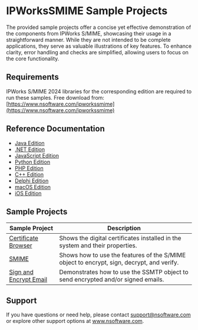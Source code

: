 # IPWorksSMIME Sample Projects
The provided sample projects offer a concise yet effective demonstration of the components from IPWorks S/MIME, showcasing their usage in a straightforward manner. While they are not intended to be complete applications, they serve as valuable illustrations of key features. To enhance clarity, error handling and checks are simplified, allowing users to focus on the core functionality.

## Requirements
IPWorks S/MIME 2024 libraries for the corresponding edition are required to run these samples.  Free download from: [https://www.nsoftware.com/ipworkssmime](https://www.nsoftware.com/ipworkssmime)

## Reference Documentation
* [Java Edition](https://cdn.nsoftware.com/help/IMJ/java/)
* [.NET Edition](https://cdn.nsoftware.com/help/IMJ/cs/)
* [JavaScript Edition](https://cdn.nsoftware.com/help/IMJ/js/)
* [Python Edition](https://cdn.nsoftware.com/help/IMJ/py/)
* [PHP Edition](https://cdn.nsoftware.com/help/IMJ/php/)
* [C++ Edition](https://cdn.nsoftware.com/help/IMJ/cpp/)
* [Delphi Edition](https://cdn.nsoftware.com/help/IMJ/dlp/)
* [macOS Edition](https://cdn.nsoftware.com/help/IMJ/mac/)
* [iOS Edition](https://cdn.nsoftware.com/help/IMJ/mac/)

## Sample Projects
| Sample Project | Description |
| --- | --- |
| [Certificate Browser](./IPWorks%20S%2FMIME%20Samples/Certificate%20Browser) | Shows the digital certificates installed in the system and their properties. |
| [SMIME](./IPWorks%20S%2FMIME%20Samples/SMIME) | Shows how to use the features of the S/MIME object to encrypt, sign, decrypt, and verify. |
| [Sign and Encrypt Email](./IPWorks%20S%2FMIME%20Samples/Sign%20and%20Encrypt%20Email) | Demonstrates how to use the SSMTP object to send encrypted and/or signed emails. |

## Support
If you have questions or need help, please contact support@nsoftware.com or explore other support options 
at www.nsoftware.com.

